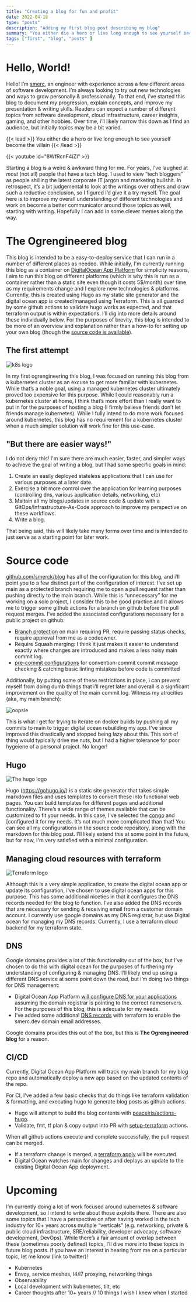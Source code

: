 ```yaml
---
title: "Creating a blog for fun and profit"
date: 2022-04-18
type: "posts"
description: "Adding my first blog post describing my blog"
summary: "You either die a hero or live long enough to see yourself become the villain"
tags: ["first", "blog", "posts" ]
---
```


# Hello, World!

Hello! I’m [smerc](https://twitter.com/smercDev), an engineer with experience across a few different areas of software development. I’m always looking to try out new technologies and ways to grow personally & professionally. To that end, i’ve started this blog to document my progression, explain concepts, and improve my presentation & writing skills. Readers can expect a number of different topics from software development, cloud infrastructure, career insights, gaming, and other hobbies. Over time, i’ll likely narrow this down as I find an audience, but initially topics may be a bit varied.

{{< lead >}}
You either die a hero or live long enough to see yourself become the villain
{{< /lead >}}

{{< youtube id="8WfRcnF4iZI" >}}

Starting a blog is a weird & awkward thing for me. For years, I’ve laughed at _most_ (not all) people that have a tech blog. I used to view “tech bloggers” as people shilling the latest corporate IT jargon and marketing bullshit. In retrospect, it’s a bit judgemental to look at the writings over others and draw such a reductive conclusion, so I figured I’d give it a try myself. The goal here is to improve my overall understanding of different technologies and work on become a better communicator around those topics as well, starting with writing. Hopefully I can add in some clever memes along the way.

# The Ogrengineered blog

This blog is intended to be a easy-to-deploy service that I can run in a number of different places as needed. While initially, I'm currently running this blog as a container on [DigitalOcean App Platform](https://docs.digitalocean.com/products/app-platform/) for simplicity reasons, I aim to run this blog on different platforms (which is why this is run as a container rather than a static site even though it costs 5$/month) over time as my requirements change and I explore new technologies & platforms. Currently, this is created using Hugo as my static site generator and the digital ocean app is created/managed using Terraform. This is all guarded by some github actions to validate hugo works as expected, and that terraform output is within expectations. I’ll dig into more details around these individually below. For the purposes of brevity, this blog is intended to be more of an overview and explanation rather than a how-to for setting up your own blog (though the [source code is available](https://github.com/smerck/blog)).

## The first attempt

![k8s logo](/kubernetes-logo.png)

In my first ogrengineering this blog, I was focused on running this blog from a kubernetes cluster as an excuse to get more familiar with kubernetes. While that’s a noble goal, using a managed kubernetes cluster ultimately proved too expensive for this purpose. While I could reasonably run a kubernetes cluster at home, I think that’s more effort than I really want to put in for the purposes of hosting a blog (I firmly believe friends don’t let friends manage kubernetes). While I fully intend to do more work focused around kubernetes, this blog has no requirement for a kubernetes cluster when a much simpler solution will work fine for this use-case.

## "But there are easier ways!"

I do not deny this! I'm sure there are much easier, faster, and simpler ways to achieve the goal of writing a blog, but I had some specific goals in mind:

1) Create an easily deployed stateless applications that I can use for various purposes at a later date.
2) Exercise a bit more control over the application for learning purposes (controlling dns, various application details, networking, etc)
3) Maitain all my blogs/updates in source code & update with a GitOps/Infrastructure-As-Code approach to improve my perspective on these workflows.
4) Write a blog.

That being said, this will likely take many forms over time and is intended to just serve as a starting point for later work.

# Source code

[github.com/smerck/blog](https://github.com/smerck/blog) has all of the configuration for this blog, and i’ll point you to a few distinct part of the configuration of interest. I’ve set up main as a protected branch requiring me to open a pull request rather than pushing directly to the main branch. While this is “unnecessary” for me working on a solo project, I consider this to be good practice and it allows me to trigger some github actions for a branch on github before the pull request merges. I’ve added the associated configurations necessary for a public project on github:

* [Branch protection](https://docs.github.com/en/repositories/configuring-branches-and-merges-in-your-repository/defining-the-mergeability-of-pull-requests/managing-a-branch-protection-rule) on main requiring PR, require passing status checks, require approval from me as a codeowner.
* Require Squash merging: I think it just makes it easier to understand exactly where changes are introduced and makes a less noisy main commit log.
* [pre-commit configurations](https://github.com/smerck/blog/blob/main/.pre-commit-config.yaml) for convention-commit commit message checking & catching basic linting mistakes before code is committed

Additionally, by putting some of these restrictions in place, i can prevent myself from doing dumb things that i’ll regret later and overall is a signficant improvement on the quality of the main commit log. Witness my atrocities (aka, my main branch):

![oopsie](/oops-small.png)

This is what I get for trying to iterate on docker builds by pushing all my commits to main to trigger digital ocean rebuilding my app. I've since improved this drastically and stopped being lazy about this. This sort of thing would typically drive me nuts, but I had a higher tolerance for poor hygeiene of a personal project. No longer!

## Hugo

![The hugo logo](/hugo-logo.png)

Hugo (https://gohugo.io/) is a static site generator that takes simple markdown files and uses templates to convert these into functional web pages. You can build templates for different pages and additional functionality. There’s a wide range of themes available that can be customized to fit your needs. In this case, I've selected the [congo](https://github.com/jpanther/congo) and [configured it for my needs. It’s not much more complicated than that! You can see all my configurations in the source code repository, along with the markdown for this blog post. I’ll likely extend this at some point in the future, but for now, I'm very satisfied with a minimal configuration.

## Managing cloud resources with terraform

![Terraform logo](/tf-logo.svg)

Although this is a very simple application, to create the digital ocean app or update its configuration, i’ve chosen to use digital ocean apps for this purpose. This has some additional niceties in that it configures the DNS records needed for the blog to function. I’ve also added the DNS records that are necessary for sending & receiving email from a customer domain account. I currently use google domains as my DNS registrar, but use Digital ocean for managing my DNS records. Currently, I use a terraform cloud backend for my terraform state.

## DNS

Google domains provides a lot of this functionality out of the box, but I’ve chosen to do this with digital ocean for the purposes of furthering my understanding of configuring & managing DNS. I’ll likely end up using a different DNS service at some point down the road, but i’m doing two things for DNS management:

* Digital Ocean App Platform [will configure DNS for your applications](https://docs.digitalocean.com/products/app-platform/how-to/manage-domains/) assuming the domain registrar is pointing to the correct nameservers. For the purposes of this blog, this is adequate for my needs.
* I’ve added some additional [DNS records](https://github.com/smerck/blog/blob/main/infra/tf/dns.tf#L10-L57) with terraform to enable the smerc.dev domain email addresses.

Google domains provides this out of the box, but this is **The Ogrengineered blog** for a reason.

## CI/CD

Currently, Digital Ocean App Platform will track my main branch for my blog repo and automatically deploy a new app based on the updated contents of the repo.

For CI, I’ve added a few basic checks that do things like terraform validation & formatting, and executing hugo to generate blog posts as github actions.

* Hugo will attempt to build the blog contents with [peaceiris/actions-hugo](https://github.com/peaceiris/actions-hugo).
* Validate, fmt, tf plan & copy output into PR with [setup-terraform](https://github.com/hashicorp/setup-terraform) actions.

When all github actions execute and complete successfully, the pull request can be merged.

* If a terraform change is merged, a [terraform apply](https://github.com/smerck/blog/blob/main/.github/workflows/tf.yaml#L102-L104) will be executed.
* Digital Ocean watches main for changes and deploys an update to the existing Digital Ocean App deployment.

# Upcoming

I’m currently doing a lot of work focused around kubernetes & software development, so I intend to write about those exploits there. There are also some topics that I have a perspective on after having worked in the tech industry for 10+ years across multiple “verticals” (e.g. networking, private & public cloud infrastructure, SRE/reliability, developer advocacy, software development, DevOps). While there’s a fair amount of overlap between these (sometimes poorly defined) topics, I’ll dive more into these topics in future blog posts. If you have an interest in hearing from me on a particular topic, let me know (link to twitter)!

* Kubernetes
* Envoy, service meshes, l4/l7 proxying, networking things
* Observability
* Local development with kubernetes, tilt, etc
* Career thoughts after 10+ years // 10 things I wish I knew when I started
